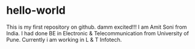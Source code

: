 # hello-world
This is my first repository on github. damm excited!!!
I am Amit Soni from India.
I had done BE in Electronic & Telecommunication from University of Pune.
Currently i am working in L & T Infotech.
